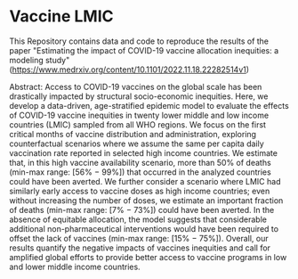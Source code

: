 # Vaccine LMIC

This Repository contains data and code to reproduce the results of the paper "Estimating the impact of COVID-19 vaccine allocation inequities: a modeling study" (https://www.medrxiv.org/content/10.1101/2022.11.18.22282514v1)

Abstract: Access to COVID-19 vaccines on the global scale has been drastically impacted by structural socio-economic inequities. Here, we develop a data-driven, age-stratified epidemic model to evaluate the effects of COVID-19 vaccine inequities in twenty lower middle and low income countries (LMIC) sampled from all WHO regions. We focus on the first critical months of vaccine distribution and administration, exploring counterfactual scenarios where we assume the same per capita daily vaccination rate reported in selected high income countries. We estimate that, in this high vaccine availability scenario, more than 50% of deaths (min-max range: [56% − 99%]) that occurred in the analyzed countries could have been averted. We further consider a scenario where LMIC had similarly early access to vaccine doses as high income countries; even without increasing the number of doses, we estimate an important fraction of deaths (min-max range: [7% − 73%]) could have been averted. In the absence of equitable allocation, the model suggests that considerable additional non-pharmaceutical interventions would have been required to offset the lack of vaccines (min-max range: [15% − 75%]). Overall, our results quantify the negative impacts of vaccines inequities and call for amplified global efforts to provide better access to vaccine programs in low and lower middle income countries.
